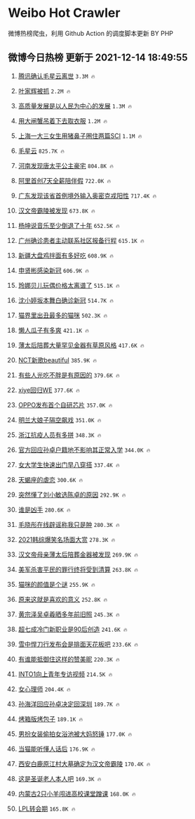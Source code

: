 # Weibo Hot Crawler 



微博热榜爬虫，利用 Github Action 的调度脚本更新 BY PHP 


## 微博今日热榜 更新于 2021-12-14 18:49:55 
1. [腾讯确认毛星云离世](https://s.weibo.com/weibo?q=%23%E8%85%BE%E8%AE%AF%E7%A1%AE%E8%AE%A4%E6%AF%9B%E6%98%9F%E4%BA%91%E7%A6%BB%E4%B8%96%23&Refer=top) `3.3M 🔥` 

1. [叶家辉被抓](https://s.weibo.com/weibo?q=%23%E5%8F%B6%E5%AE%B6%E8%BE%89%E8%A2%AB%E6%8A%93%23&Refer=top) `2.2M 🔥` 

1. [高质量发展是以人民为中心的发展](https://s.weibo.com/weibo?q=%23%E9%AB%98%E8%B4%A8%E9%87%8F%E5%8F%91%E5%B1%95%E6%98%AF%E4%BB%A5%E4%BA%BA%E6%B0%91%E4%B8%BA%E4%B8%AD%E5%BF%83%E7%9A%84%E5%8F%91%E5%B1%95%23&Refer=top) `1.3M 🔥` 

1. [用大闸蟹吊着下去取衣服](https://s.weibo.com/weibo?q=%E7%94%A8%E5%A4%A7%E9%97%B8%E8%9F%B9%E5%90%8A%E7%9D%80%E4%B8%8B%E5%8E%BB%E5%8F%96%E8%A1%A3%E6%9C%8D&Refer=top) `1.2M 🔥` 

1. [上海一大三女生用猪鼻子圈住两篇SCI](https://s.weibo.com/weibo?q=%23%E4%B8%8A%E6%B5%B7%E4%B8%80%E5%A4%A7%E4%B8%89%E5%A5%B3%E7%94%9F%E7%94%A8%E7%8C%AA%E9%BC%BB%E5%AD%90%E5%9C%88%E4%BD%8F%E4%B8%A4%E7%AF%87SCI%23&Refer=top) `1.1M 🔥` 

1. [毛星云](https://s.weibo.com/weibo?q=%E6%AF%9B%E6%98%9F%E4%BA%91&Refer=top) `825.7K 🔥` 

1. [河南发现唐太平公主豪宅](https://s.weibo.com/weibo?q=%23%E6%B2%B3%E5%8D%97%E5%8F%91%E7%8E%B0%E5%94%90%E5%A4%AA%E5%B9%B3%E5%85%AC%E4%B8%BB%E8%B1%AA%E5%AE%85%23&Refer=top) `804.8K 🔥` 

1. [阿里首创7天全薪陪伴假](https://s.weibo.com/weibo?q=%23%E9%98%BF%E9%87%8C%E9%A6%96%E5%88%9B7%E5%A4%A9%E5%85%A8%E8%96%AA%E9%99%AA%E4%BC%B4%E5%81%87%23&Refer=top) `722.0K 🔥` 

1. [广东发现该省首例境外输入奥密克戎阳性](https://s.weibo.com/weibo?q=%23%E5%B9%BF%E4%B8%9C%E5%8F%91%E7%8E%B0%E8%AF%A5%E7%9C%81%E9%A6%96%E4%BE%8B%E5%A2%83%E5%A4%96%E8%BE%93%E5%85%A5%E5%A5%A5%E5%AF%86%E5%85%8B%E6%88%8E%E9%98%B3%E6%80%A7%23&Refer=top) `717.4K 🔥` 

1. [汉文帝霸陵被发现](https://s.weibo.com/weibo?q=%23%E6%B1%89%E6%96%87%E5%B8%9D%E9%9C%B8%E9%99%B5%E8%A2%AB%E5%8F%91%E7%8E%B0%23&Refer=top) `673.8K 🔥` 

1. [杨坤说音乐至少倒退了十年](https://s.weibo.com/weibo?q=%23%E6%9D%A8%E5%9D%A4%E8%AF%B4%E9%9F%B3%E4%B9%90%E8%87%B3%E5%B0%91%E5%80%92%E9%80%80%E4%BA%86%E5%8D%81%E5%B9%B4%23&Refer=top) `652.5K 🔥` 

1. [广州确诊患者主动联系社区报备行程](https://s.weibo.com/weibo?q=%23%E5%B9%BF%E5%B7%9E%E7%A1%AE%E8%AF%8A%E6%82%A3%E8%80%85%E4%B8%BB%E5%8A%A8%E8%81%94%E7%B3%BB%E7%A4%BE%E5%8C%BA%E6%8A%A5%E5%A4%87%E8%A1%8C%E7%A8%8B%23&Refer=top) `615.1K 🔥` 

1. [新疆大盘鸡拌面有多好吃](https://s.weibo.com/weibo?q=%23%E6%96%B0%E7%96%86%E5%A4%A7%E7%9B%98%E9%B8%A1%E6%8B%8C%E9%9D%A2%E6%9C%89%E5%A4%9A%E5%A5%BD%E5%90%83%23&Refer=top) `608.9K 🔥` 

1. [申贤彬感染新冠](https://s.weibo.com/weibo?q=%23%E7%94%B3%E8%B4%A4%E5%BD%AC%E6%84%9F%E6%9F%93%E6%96%B0%E5%86%A0%23&Refer=top) `606.9K 🔥` 

1. [玲娜贝儿玩偶价格太离谱了](https://s.weibo.com/weibo?q=%23%E7%8E%B2%E5%A8%9C%E8%B4%9D%E5%84%BF%E7%8E%A9%E5%81%B6%E4%BB%B7%E6%A0%BC%E5%A4%AA%E7%A6%BB%E8%B0%B1%E4%BA%86%23&Refer=top) `515.1K 🔥` 

1. [沈小婷坂本舞白确诊新冠](https://s.weibo.com/weibo?q=%23%E6%B2%88%E5%B0%8F%E5%A9%B7%E5%9D%82%E6%9C%AC%E8%88%9E%E7%99%BD%E7%A1%AE%E8%AF%8A%E6%96%B0%E5%86%A0%23&Refer=top) `514.7K 🔥` 

1. [猫界里出丑最多的猫咪](https://s.weibo.com/weibo?q=%23%E7%8C%AB%E7%95%8C%E9%87%8C%E5%87%BA%E4%B8%91%E6%9C%80%E5%A4%9A%E7%9A%84%E7%8C%AB%E5%92%AA%23&Refer=top) `502.3K 🔥` 

1. [懒人瓜子有多爽](https://s.weibo.com/weibo?q=%23%E6%87%92%E4%BA%BA%E7%93%9C%E5%AD%90%E6%9C%89%E5%A4%9A%E7%88%BD%23&Refer=top) `421.1K 🔥` 

1. [薄太后陪葬大量罕见金器有草原风格](https://s.weibo.com/weibo?q=%23%E8%96%84%E5%A4%AA%E5%90%8E%E9%99%AA%E8%91%AC%E5%A4%A7%E9%87%8F%E7%BD%95%E8%A7%81%E9%87%91%E5%99%A8%E6%9C%89%E8%8D%89%E5%8E%9F%E9%A3%8E%E6%A0%BC%23&Refer=top) `417.6K 🔥` 

1. [NCT新歌beautiful](https://s.weibo.com/weibo?q=%23NCT%E6%96%B0%E6%AD%8Cbeautiful%23&Refer=top) `385.9K 🔥` 

1. [有些人光吃不胖是有原因的](https://s.weibo.com/weibo?q=%23%E6%9C%89%E4%BA%9B%E4%BA%BA%E5%85%89%E5%90%83%E4%B8%8D%E8%83%96%E6%98%AF%E6%9C%89%E5%8E%9F%E5%9B%A0%E7%9A%84%23&Refer=top) `379.6K 🔥` 

1. [xiye回归WE](https://s.weibo.com/weibo?q=%23xiye%E5%9B%9E%E5%BD%92WE%23&Refer=top) `377.6K 🔥` 

1. [OPPO发布首个自研芯片](https://s.weibo.com/weibo?q=OPPO%E5%8F%91%E5%B8%83%E9%A6%96%E4%B8%AA%E8%87%AA%E7%A0%94%E8%8A%AF%E7%89%87&Refer=top) `357.0K 🔥` 

1. [明兰大娘子隔空飙戏](https://s.weibo.com/weibo?q=%23%E6%98%8E%E5%85%B0%E5%A4%A7%E5%A8%98%E5%AD%90%E9%9A%94%E7%A9%BA%E9%A3%99%E6%88%8F%23&Refer=top) `351.0K 🔥` 

1. [浙江抗疫人员有多拼](https://s.weibo.com/weibo?q=%23%E6%B5%99%E6%B1%9F%E6%8A%97%E7%96%AB%E4%BA%BA%E5%91%98%E6%9C%89%E5%A4%9A%E6%8B%BC%23&Refer=top) `348.3K 🔥` 

1. [官方回应孙卓户籍地不影响其正常入学](https://s.weibo.com/weibo?q=%23%E5%AE%98%E6%96%B9%E5%9B%9E%E5%BA%94%E5%AD%99%E5%8D%93%E6%88%B7%E7%B1%8D%E5%9C%B0%E4%B8%8D%E5%BD%B1%E5%93%8D%E5%85%B6%E6%AD%A3%E5%B8%B8%E5%85%A5%E5%AD%A6%23&Refer=top) `344.0K 🔥` 

1. [女大学生快速出门早八穿搭](https://s.weibo.com/weibo?q=%E5%A5%B3%E5%A4%A7%E5%AD%A6%E7%94%9F%E5%BF%AB%E9%80%9F%E5%87%BA%E9%97%A8%E6%97%A9%E5%85%AB%E7%A9%BF%E6%90%AD&Refer=top) `337.4K 🔥` 

1. [天蝎座的虐恋](https://s.weibo.com/weibo?q=%23%E5%A4%A9%E8%9D%8E%E5%BA%A7%E7%9A%84%E8%99%90%E6%81%8B%23&Refer=top) `300.6K 🔥` 

1. [突然懂了刘小敏选陈卓的原因](https://s.weibo.com/weibo?q=%23%E7%AA%81%E7%84%B6%E6%87%82%E4%BA%86%E5%88%98%E5%B0%8F%E6%95%8F%E9%80%89%E9%99%88%E5%8D%93%E7%9A%84%E5%8E%9F%E5%9B%A0%23&Refer=top) `292.9K 🔥` 

1. [谁是凶手](https://s.weibo.com/weibo?q=%E8%B0%81%E6%98%AF%E5%87%B6%E6%89%8B&Refer=top) `280.6K 🔥` 

1. [毛晓彤在线辟谣称我只是肿](https://s.weibo.com/weibo?q=%23%E6%AF%9B%E6%99%93%E5%BD%A4%E5%9C%A8%E7%BA%BF%E8%BE%9F%E8%B0%A3%E7%A7%B0%E6%88%91%E5%8F%AA%E6%98%AF%E8%82%BF%23&Refer=top) `280.3K 🔥` 

1. [2021韩综爆笑名场面大赏](https://s.weibo.com/weibo?q=%232021%E9%9F%A9%E7%BB%BC%E7%88%86%E7%AC%91%E5%90%8D%E5%9C%BA%E9%9D%A2%E5%A4%A7%E8%B5%8F%23&Refer=top) `278.3K 🔥` 

1. [汉文帝母亲薄太后陪葬金器被发现](https://s.weibo.com/weibo?q=%23%E6%B1%89%E6%96%87%E5%B8%9D%E6%AF%8D%E4%BA%B2%E8%96%84%E5%A4%AA%E5%90%8E%E9%99%AA%E8%91%AC%E9%87%91%E5%99%A8%E8%A2%AB%E5%8F%91%E7%8E%B0%23&Refer=top) `269.9K 🔥` 

1. [美军杀害平民的罪行终将受到清算](https://s.weibo.com/weibo?q=%23%E7%BE%8E%E5%86%9B%E6%9D%80%E5%AE%B3%E5%B9%B3%E6%B0%91%E7%9A%84%E7%BD%AA%E8%A1%8C%E7%BB%88%E5%B0%86%E5%8F%97%E5%88%B0%E6%B8%85%E7%AE%97%23&Refer=top) `263.8K 🔥` 

1. [猫咪的颜值是个谜](https://s.weibo.com/weibo?q=%23%E7%8C%AB%E5%92%AA%E7%9A%84%E9%A2%9C%E5%80%BC%E6%98%AF%E4%B8%AA%E8%B0%9C%23&Refer=top) `255.9K 🔥` 

1. [原来这就是喜欢的意义](https://s.weibo.com/weibo?q=%23%E5%8E%9F%E6%9D%A5%E8%BF%99%E5%B0%B1%E6%98%AF%E5%96%9C%E6%AC%A2%E7%9A%84%E6%84%8F%E4%B9%89%23&Refer=top) `252.8K 🔥` 

1. [黄宗泽吴卓羲晒多年前旧照](https://s.weibo.com/weibo?q=%23%E9%BB%84%E5%AE%97%E6%B3%BD%E5%90%B4%E5%8D%93%E7%BE%B2%E6%99%92%E5%A4%9A%E5%B9%B4%E5%89%8D%E6%97%A7%E7%85%A7%23&Refer=top) `245.3K 🔥` 

1. [超七成冷门新职业是90后创造](https://s.weibo.com/weibo?q=%23%E8%B6%85%E4%B8%83%E6%88%90%E5%86%B7%E9%97%A8%E6%96%B0%E8%81%8C%E4%B8%9A%E6%98%AF90%E5%90%8E%E5%88%9B%E9%80%A0%23&Refer=top) `241.6K 🔥` 

1. [雪中悍刀行发布会是排面天花板吧](https://s.weibo.com/weibo?q=%23%E9%9B%AA%E4%B8%AD%E6%82%8D%E5%88%80%E8%A1%8C%E5%8F%91%E5%B8%83%E4%BC%9A%E6%98%AF%E6%8E%92%E9%9D%A2%E5%A4%A9%E8%8A%B1%E6%9D%BF%E5%90%A7%23&Refer=top) `233.6K 🔥` 

1. [有谁能抵御住这样的赞美昵](https://s.weibo.com/weibo?q=%23%E6%9C%89%E8%B0%81%E8%83%BD%E6%8A%B5%E5%BE%A1%E4%BD%8F%E8%BF%99%E6%A0%B7%E7%9A%84%E8%B5%9E%E7%BE%8E%E6%98%B5%23&Refer=top) `220.3K 🔥` 

1. [INTO1向上青年专访视频](https://s.weibo.com/weibo?q=%23INTO1%E5%90%91%E4%B8%8A%E9%9D%92%E5%B9%B4%E4%B8%93%E8%AE%BF%E8%A7%86%E9%A2%91%23&Refer=top) `214.5K 🔥` 

1. [女心理师](https://s.weibo.com/weibo?q=%E5%A5%B3%E5%BF%83%E7%90%86%E5%B8%88&Refer=top) `204.4K 🔥` 

1. [孙海洋回应孙卓决定回深圳](https://s.weibo.com/weibo?q=%23%E5%AD%99%E6%B5%B7%E6%B4%8B%E5%9B%9E%E5%BA%94%E5%AD%99%E5%8D%93%E5%86%B3%E5%AE%9A%E5%9B%9E%E6%B7%B1%E5%9C%B3%23&Refer=top) `189.7K 🔥` 

1. [烤箱版烤包子](https://s.weibo.com/weibo?q=%E7%83%A4%E7%AE%B1%E7%89%88%E7%83%A4%E5%8C%85%E5%AD%90&Refer=top) `189.1K 🔥` 

1. [男扮女装偷拍女浴池被大妈怒锤](https://s.weibo.com/weibo?q=%E7%94%B7%E6%89%AE%E5%A5%B3%E8%A3%85%E5%81%B7%E6%8B%8D%E5%A5%B3%E6%B5%B4%E6%B1%A0%E8%A2%AB%E5%A4%A7%E5%A6%88%E6%80%92%E9%94%A4&Refer=top) `177.0K 🔥` 

1. [当猫能听懂人话后](https://s.weibo.com/weibo?q=%23%E5%BD%93%E7%8C%AB%E8%83%BD%E5%90%AC%E6%87%82%E4%BA%BA%E8%AF%9D%E5%90%8E%23&Refer=top) `176.9K 🔥` 

1. [西安白鹿原江村大墓确定为汉文帝霸陵](https://s.weibo.com/weibo?q=%23%E8%A5%BF%E5%AE%89%E7%99%BD%E9%B9%BF%E5%8E%9F%E6%B1%9F%E6%9D%91%E5%A4%A7%E5%A2%93%E7%A1%AE%E5%AE%9A%E4%B8%BA%E6%B1%89%E6%96%87%E5%B8%9D%E9%9C%B8%E9%99%B5%23&Refer=top) `170.4K 🔥` 

1. [这是圣诞老人本人吧](https://s.weibo.com/weibo?q=%23%E8%BF%99%E6%98%AF%E5%9C%A3%E8%AF%9E%E8%80%81%E4%BA%BA%E6%9C%AC%E4%BA%BA%E5%90%A7%23&Refer=top) `169.3K 🔥` 

1. [内蒙古2只小羊闯进高校课堂蹭课](https://s.weibo.com/weibo?q=%23%E5%86%85%E8%92%99%E5%8F%A42%E5%8F%AA%E5%B0%8F%E7%BE%8A%E9%97%AF%E8%BF%9B%E9%AB%98%E6%A0%A1%E8%AF%BE%E5%A0%82%E8%B9%AD%E8%AF%BE%23&Refer=top) `168.0K 🔥` 

1. [LPL转会期](https://s.weibo.com/weibo?q=LPL%E8%BD%AC%E4%BC%9A%E6%9C%9F&Refer=top) `165.8K 🔥` 

